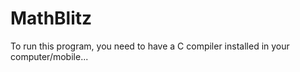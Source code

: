 # MathBlitz
To run this program, you need to have a C compiler installed in your computer/mobile...
